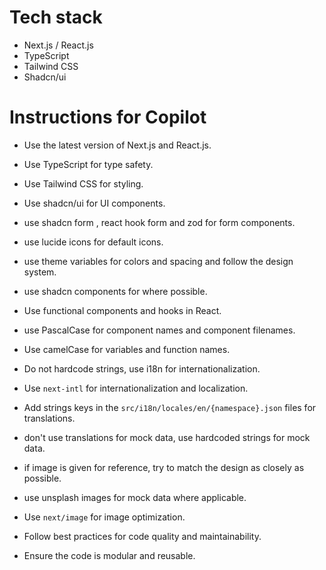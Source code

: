 # Tech stack

- Next.js / React.js
- TypeScript
- Tailwind CSS
- Shadcn/ui

# Instructions for Copilot

- Use the latest version of Next.js and React.js.
- Use TypeScript for type safety.
- Use Tailwind CSS for styling.
- Use shadcn/ui for UI components.
- use shadcn form , react hook form and zod for form components.
- use lucide icons for default icons.
- use theme variables for colors and spacing and follow the design system.
- use shadcn components for where possible.
- Use functional components and hooks in React.

- use PascalCase for component names and component filenames.
- Use camelCase for variables and function names.

- Do not hardcode strings, use i18n for internationalization.
- Use `next-intl` for internationalization and localization.
- Add strings keys in the `src/i18n/locales/en/{namespace}.json` files for translations.


- don't use translations for mock data, use hardcoded strings for mock data.

- if image is given for reference, try to match the design as closely as possible.

- use unsplash images for mock data where applicable.
- Use `next/image` for image optimization.

- Follow best practices for code quality and maintainability.
- Ensure the code is modular and reusable.
